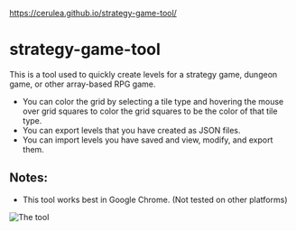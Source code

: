 https://cerulea.github.io/strategy-game-tool/

# strategy-game-tool

This is a tool used to quickly create levels for a strategy game, dungeon game, or other array-based RPG game.

* You can color the grid by selecting a tile type and hovering the mouse
over grid squares to color the grid squares to be the color of that tile type.
* You can export levels that you have created as JSON files.
* You can import levels you have saved and view, modify, and export them.

## Notes:
* This tool works best in Google Chrome. (Not tested on other platforms)

![The tool](https://github.com/cerulea/strategy-game-tool/blob/master/images/tool.PNG)
